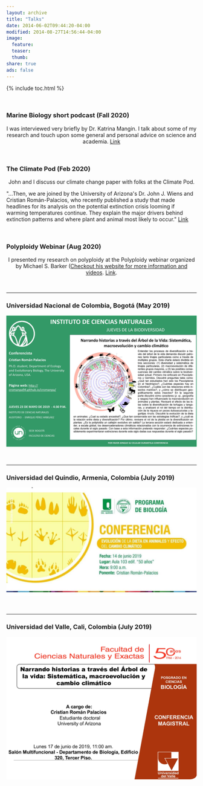 ```yaml
---
layout: archive
title: "Talks"
date: 2014-06-02T09:44:20-04:00
modified: 2014-08-27T14:56:44-04:00
image:
  feature:
  teaser:
  thumb:
share: true
ads: false
---
```



{% include toc.html %}

&nbsp;

### Marine Biology short podcast (Fall 2020)

<p align="center">
I was interviewed very briefly by Dr. Katrina Mangin. I talk about some of my research and touch upon some general and personal advice on science and academia. <a href="https://soundcloud.com/user-669368828/ecol-170c3-mangin-christian-roman-palacios-podcast">Link</a>
</p>

&nbsp;
&nbsp;
&nbsp;
&nbsp;

### The Climate Pod (Feb 2020)
<p align="center">
John and I discuss our climate change paper with folks at the Climate Pod.

"...Then, we are joined by the University of Arizona's Dr. John J. Wiens and Cristian Román-Palacios, who recently published a study that made headlines for its analysis on the  potential extinction crisis looming if warming temperatures continue. They explain the major drivers behind extinction patterns and where plant and animal most likely to occur." <a href="https://theclimatepod.libsyn.com/new-record-temperatures-and-the-looming-extinction-crisis-w-washington-posts-matthew-cappucci-and-university-of-arizonas-dr-john-j-wiens-and-cristian-romn-palacios">Link</a>
</p>

&nbsp;
&nbsp;
&nbsp;
&nbsp;

### Polyploidy Webinar (Aug 2020)

<p align="center">
I presented my research on polyploidy at the Polyploidy webinar organized by Michael S. Barker (<a href="https://www.barkerlab.net/">Checkout his website for more information and videos</a>. <a href="https://www.youtube.com/watch?v=2PD7c-cyCQY">Link</a>.
</p>

&nbsp;
&nbsp;
&nbsp;
&nbsp;

______

### Universidad Nacional de Colombia, Bogotá (May 2019)


![ICN](ICN_Talk_2019.jpg)

&nbsp;
&nbsp;
&nbsp;
&nbsp;

______

### Universidad del Quindio, Armenia, Colombia (July 2019)

![UQ](UQ_Talk_2019.JPG)

&nbsp;
&nbsp;
&nbsp;
&nbsp;

______

### Universidad del Valle, Cali, Colombia (July 2019)

![UV](UV_Talk_2019.jpg)

